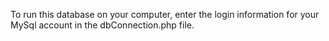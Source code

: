 To run this database on your computer, enter the login information for your MySql account in the dbConnection.php file.